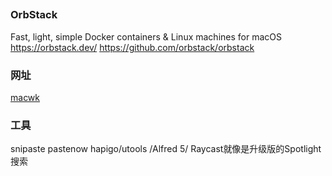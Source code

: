 
##
### OrbStack
Fast, light, simple Docker containers & Linux machines for macOS
https://orbstack.dev/
https://github.com/orbstack/orbstack


### 网址
[macwk](https://macwk.com.cn/)

### 工具

snipaste
pastenow
hapigo/utools /Alfred 5/ Raycast就像是升级版的Spotlight搜索